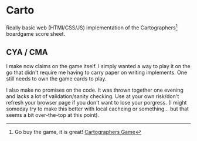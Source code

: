 # Carto
Really basic web (HTMl/CSS/JS) implementation of the Cartographers[^1] boardgame score sheet.

## CYA / CMA
I make now claims on the game itself. I simply wanted a way to play it on the go that didn't require me having to carry paper on writing implements. One still needs to own the game cards to play.

I also make no promises on the code. It was thrown together one evening and lacks a lot of validation/sanity checking. Use at your own risk/don't refresh your browser page if you don't want to lose your porgress. (I might someday try to make this better with local cacheing or something... but that seems a bit over-the-top at this point).

[^1]: Go buy the game, it is great! [Cartographers Game](https://thunderworksgames.com/products/cartographers-board-game)
